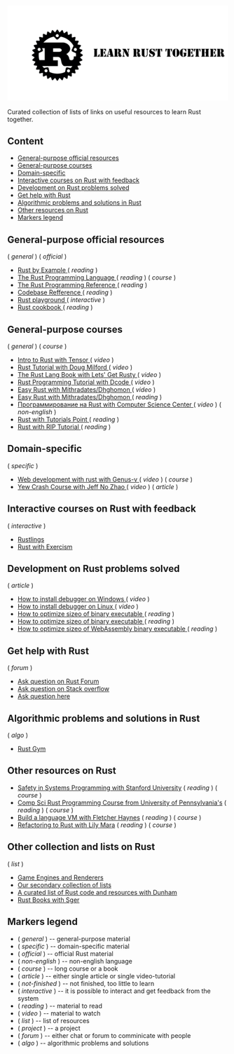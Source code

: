 ![Rust](./doc/image/Logo2.jpg)

Curated collection of lists of links on useful resources to learn Rust together.

## Content

- [ General-purpose official resources ](#general-purpose-official-resources)
- [ General-purpose courses ](#general-purpose-courses)
- [ Domain-specific ](#domain-specific)
- [ Interactive courses on Rust with feedback ](#interactive-courses-on-rust-with-feedback)
- [ Development on Rust problems solved ](#development-on-rust-problems-solved)
- [ Get help with Rust ](#get-help-with-rust)
- [ Algorithmic problems and solutions in Rust ](#algorithmic-problems-and-solutions-in-rust)
- [ Other resources on Rust ](#other-resources-on-rust)
- [ Markers legend ](#markers-legend)

## General-purpose official resources

( _general_ ) ( _official_ )

- [ Rust by Example ](https://doc.rust-lang.org/rust-by-example/index.html) ( _reading_ )
- [ The Rust Programming Language ](https://doc.rust-lang.org/book/ch00-00-introduction.html) ( _reading_ ) ( _course_ )
- [ The Rust Programming Reference ](https://doc.rust-lang.org/book/ch00-00-introduction.html) ( _reading_ )
- [ Codebase Refference ](https://doc.rust-lang.org/std/index.html) ( _reading_ )
- [ Rust playground ](https://play.rust-lang.org/) ( _interactive_ )
- [ Rust cookbook ](https://rust-lang-nursery.github.io/rust-cookbook/)( _reading_ )

## General-purpose courses

( _general_ ) ( _course_ )

- [ Intro to Rust with Tensor ](https://www.youtube.com/playlist?list=PLJbE2Yu2zumDF6BX6_RdPisRVHgzV02NW) ( _video_ )
- [ Rust Tutorial with Doug Milford ](https://www.youtube.com/playlist?list=PLLqEtX6ql2EyPAZ1M2_C0GgVd4A-_L4_5) ( _video_ )
- [ The Rust Lang Book with Lets' Get Rusty ](https://www.youtube.com/playlist?list=PLai5B987bZ9CoVR-QEIN9foz4QCJ0H2Y8) ( _video_ )
- [ Rust Programming Tutorial with Dcode ](https://www.youtube.com/playlist?list=PLVvjrrRCBy2JSHf9tGxGKJ-bYAN_uDCUL) ( _video_ )
- [ Easy Rust with Mithradates/Dhghomon ](https://www.youtube.com/playlist?list=PLfllocyHVgsRwLkTAhG0E-2QxCf-ozBkk) ( _video_ )
- [ Easy Rust with Mithradates/Dhghomon ](https://github.com/Dhghomon/easy_rust)  ( _reading_ )
- [ Программирование на Rust with Computer Science Center ](https://www.youtube.com/playlist?list=PLlb7e2G7aSpTfhiECYNI2EZ1uAluUqE_e) ( _video_ ) ( _non-english_ )
- [ Rust with Tutorials Point ](https://www.tutorialspoint.com/rust/index.htm) ( _reading_ )
- [ Rust with RIP Tutorial ](https://riptutorial.com/rust) ( _reading_ )

## Domain-specific

( _specific_ )

- [ Web development with rust with Genus-v ](https://www.youtube.com/playlist?list=PLECOtlti4Psr4hXVX5GuSvLKp0-RZjz93) ( _video_ ) ( _course_ )
- [ Yew Crash Course with Jeff No Zhao ](https://www.youtube.com/watch?v=lmLiMozWNGA) ( _video_ ) ( _article_ )

## Interactive courses on Rust with feedback

( _interactive_ )

- [ Rustlings ](https://github.com/rust-lang/rustlings)
- [ Rust with Exercism ](https://exercism.io/my/tracks/rust)

## Development on Rust problems solved

( _article_ )

- [ How to install debugger on Windows ](https://www.youtube.com/watch?v=f6tizikEMTk) ( _video_ )
- [ How to install debugger on Linux ](https://www.youtube.com/watch?v=rarFePIdNoc) ( _video_ )
- [ How to optimize sizeo of binary executable ](https://github.com/johnthagen/min-sized-rust) ( _reading_ )
- [ How to optimize sizeo of binary executable ](https://users.rust-lang.org/t/size-of-the-executable-binary-file-of-an-application/62160/7) ( _reading_ )
- [ How to optimize sizeo of WebAssembly binary executable ](http://cliffle.com/blog/bare-metal-wasm/#help-i-need-trig-importing-functions-from-javascript) ( _reading_ )

## Get help with Rust

( _forum_ )

- [Ask question on Rust Forum](https://users.rust-lang.org)
- [Ask question on Stack overflow](https://stackoverflow.com/)
- [Ask question here](https://github.com/Wandalen/LearnRustTogether/issues)

## Algorithmic problems and solutions in Rust

( _algo_ )
- [ Rust Gym ](https://github.com/warycat/rustgym)

## Other resources on Rust

- [Safety in Systems Programming with Stanford University](https://web.stanford.edu/class/cs110l/) ( _reading_ ) ( _course_ )
- [Comp Sci Rust Programming Course from University of Pennsylvania's](http://cis198-2016s.github.io/schedule/) ( _reading_ ) ( _course_ )
- [Build a language VM with Fletcher Haynes](https://blog.subnetzero.io/post/building-language-vm-part-00/) ( _reading_ ) ( _course_ )
- [Refactoring to Rust with Lily Mara](https://livebook.manning.com/book/refactoring-to-rust/chapter-1/v-2/) ( _reading_ ) ( _course_ )

## Other collection and lists on Rust

( _list_ )

- [Game Engines and Renderers](./GameEnginesAndRenderers.md)
- [Our secondary collection of lists](./Secondary.md)
- [A curated list of Rust code and resources with Dunham](https://github.com/rust-unofficial/awesome-rust)
- [Rust Books with Sger](https://github.com/sger/RustBooks)

## Markers legend

- ( _general_ ) -- general-purpose material
- ( _specific_ ) -- domain-specific material
- ( _official_ ) -- official Rust material
- ( _non-english_ ) -- non-english language
- ( _course_ ) -- long course or a book
- ( _article_ ) -- either single article or single video-tutorial
- ( _not-finished_ ) -- not finished, too little to learn
- ( _interactive_ ) -- it is possible to interact and get feedback from the system
- ( _reading_ ) -- material to read
- ( _video_ ) -- material to watch
- ( _list_ ) -- list of resources
- ( _project_ ) -- a project
- ( _forum_ ) -- either chat or forum to comminicate with people
- ( _algo_ ) -- algorithmic problems and solutions